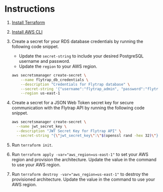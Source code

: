 # Instructions

1. [Install Terraform](https://developer.hashicorp.com/terraform/tutorials/aws-get-started/install-cli)

2. [Install AWS CLI](https://docs.aws.amazon.com/cli/latest/userguide/getting-started-install.html)

3. Create a secret for your RDS database credentials by running the following code snippet.
    - Update the `secret-string` to include your desired PostgreSQL username and password.
    - Update the `region` to your AWS region.

    ```bash
    aws secretsmanager create-secret \
        --name flytrap_db_credentials \
        --description "Credentials for Flytrap database" \
        --secret-string '{"username":"flytrap_admin", "password":"flytrap_password"}' \
        --region us-east-1
    ```
4. Create a secret for a JSON Web Token secret key for secure communication with the Flytrap API by
running the following code snippet.

    ```bash
    aws secretsmanager create-secret \
      --name jwt_secret_key \
      --description "JWT Secret Key for Flytrap API" \
      --secret-string "{\"jwt_secret_key\":\"$(openssl rand -hex 32)\"}"
    ```

5. Run `terraform init`.

6. Run `terraform apply -var="aws_region=us-east-1"` to set your AWS region and provision the architecture.
Update the value in the command to use your AWS region.

7. Run `terraform destroy -var="aws_region=us-east-1"` to destroy the provisioned architecture. Update
the value in the command to use your AWS region.